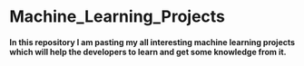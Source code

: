 # Machine_Learning_Projects

#### In this repository I am pasting my all interesting machine learning projects which will help the developers to learn and get some knowledge from it.
